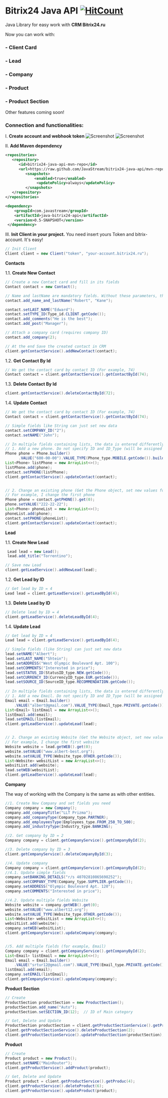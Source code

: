 # Bitrix24 Java API  [![HitCount](http://hits.dwyl.io/JavaStream/bitrix24-java-api.svg)](http://hits.dwyl.io/JavaStream/bitrix24-java-api)

Java Library for easy work with **CRM Bitrix24.ru** 

Now you can work with:
### - Client Card  
### - Lead 
### - Company 
### - Product 
### - Product Section 
Other features coming soon!

### Connection and functionalities:
I. **Create account and webhook token**
![Screenshot](1_screen.jpg)
![Screenshot](2_screen.jpg)

II. **Add Maven dependency** 
```xml
<repositories>
   <repository>
      <id>bitrix24-java-api-mvn-repo</id>
	  <url>https://raw.github.com/JavaStream/bitrix24-java-api/mvn-repo/</url>
		 <snapshots>
		     <enabled>true</enabled>
			  <updatePolicy>always</updatePolicy>
		 </snapshots>
   </repository>
</repositories>

<dependency>
    <groupId>com.javastream</groupId>
    <artifactId>java-bitrix24-api</artifactId>
    <version>0.5-SNAPSHOT</version>
 </dependency>
  ```

III. **Init Client in your project.**
You need insert yours Token and bitrix-account. It's easy!

```java
// Init Client
Client client = new Client("token", "your-account.bitrix24.ru");
```

**Contacts**

1.1. **Create New Contact**

```java
// Create a new Contact card and fill in its fields
Contact contact = new Contact();

// Name and lastName are mandatory fields. Without these parameters, the card cannot be saved.
contact.add_name_and_lastName("Robert", "Kane");

contact.setLAST_NAME("Edward");
contact.setTYPE_ID(Type_id.CLIENT.getCode());
contact.add_comments("He is the best");
contact.add_post("Manager");

// Attach a company card (requires company ID)
contact.add_company(2);

// At the end Save the created contact in CRM
client.getContactService().addNewContact(contact);
```

1.2. **Get Contact By Id**

```java
// We get the contact card by contact ID (For example, 74)
Contact contact = client.getContactService().getContactById(74);
```

1.3. **Delete Contact By Id**

```java
client.getContactService().deleteContactById(72);
```


1.4. **Update Contact**

```java
// We get the contact card by contact ID (For example, 74)
Contact contact = client.getContactService().getContactById(74);

// Simple fields like String can just set new data
contact.setCOMPANY_ID("2");
contact.setNAME("John");

// In multiple fields containing lists, the data is entered differently (for example, Phone)
// 1. Add a new phone. Do not specify ID and ID_Type (will be assigned to CRM itself)
Phone phone = Phone.builder()
      .VALUE("600-00-00").VALUE_TYPE(Phone_type.MOBILE.getCode()).build();
List<Phone> listPhone = new ArrayList<>();
listPhone.add(phone);
contact.setPHONE(listPhone);
client.getContactService().updateContact(contact);


// 2. Change an existing phone (Get the Phone object, set new values for Value and (or) Value_type). 
// For example, I change the first phone
Phone phone = contact.getPHONE().get(0);
phone.setVALUE("222-22-22");
List<Phone> phoneList = new ArrayList<>();
phoneList.add(phone);
contact.setPHONE(phoneList);
client.getContactService().updateContact(contact);
```


**Lead**

1.1. **Create New Lead**

```java
 Lead lead = new Lead();
 lead.add_title("Torrentino");

// Save new Lead
client.getLeadService().addNewLead(lead);
```

1.2. **Get Lead by ID**
```java
// Get lead by ID = 4
Lead lead = client.getLeadService().getLeadById(4);
```

1.3. **Delete Lead by ID**
```java
// Delete lead by ID = 4
client.getLeadService().deleteLeadById(4);
```

1.4. **Update Lead**
```java
// Get lead by ID = 4
Lead lead = client.getLeadService().getLeadById(4);

// Simple fields (like String) can just set new data
lead.setNAME("Albert");
lead.setLAST_NAME("Shtein");
lead.setADDRESS("West Olympic Boulevard Apt. 100");
lead.setCOMMENTS("Interested in price");
lead.setSTATUS_ID(StatusID_type.NEW.getCode());
lead.setCURRENCY_ID(CurrencyID_type.EUR.getCode());
lead.setSOURCE_ID(SourceID_type.RECOMMENDATION.getCode());
	
// In multiple fields containing lists, the data is entered differently (for example, Phone, Email, Website, IM)
// 1. Add a new Email. Do not specify ID and ID_Type (will be assigned to CRM itself)
Email email = Email.builder()
	.VALUE("albert@gmail.com").VALUE_TYPE(Email_type.PRIVATE.getCode()).build();
List<Email> listEmail = new ArrayList<>();
listEmail.add(email);
lead.setEMAIL(listEmail);
client.getLeadService().updateLead(lead);


// 2. Change an existing Website (Get the Website object, set new values for Value and (or) Value_type). 
// For example, I change the first website
Website website = lead.getWEB().get(0);
website.setVALUE("www.albert-best.org");
website.setVALUE_TYPE(Website_type.OTHER.getCode());
List<Website> websitList = new ArrayList<>();
websitList.add(website);
lead.setWEB(websitList);
client.getLeadService().updateLead(lead);	
```

**Company**

The way of working with the Company is the same as with other entities.

```java
//1. Create New Company and set fields you need
Company company = new Company();
company.add_companyTitle("LLT Prizma");
company.add_companyType(Company_type.PARTNER);
company.add_employeesType(Employees_type.FROM_250_TO_500);
company.add_industryType(Industry_type.BANKING);

//2. Get company by ID = 2
Company company = client.getCempanyService().getCompanyById(2);

//3. Delete company by ID = 3
client.getCempanyService().deleteCompanyById(3);

//4. Update company
Company company = client.getCempanyService().getCompanyById(2);
//4.1. Update simple fields
company.setBANKING_DETAILS("r/s 40702810865698252");
company.setCOMPANY_TYPE(Company_type.SUPPLIER.getCode());
company.setADDRESS("Olympic Boulevard Apt. 120");
company.setCOMMENTS("Interested in price");

//4.2. Update multiple fields Website
Website website = company.getWEB().get(0);
website.setVALUE("www.albert12.org");
website.setVALUE_TYPE(Website_type.OTHER.getCode());
List<Website> websitList = new ArrayList<>();
websitList.add(website);
company.setWEB(websitList);
client.getCempanyService().updateCompany(company);


//5. Add multiple fields (for example, Email)
Company company = client.getCempanyService().getCompanyById(2);
List<Email> listEmail = new ArrayList<>();
Email email = Email.builder()
	.VALUE("srtur12@gmail.com").VALUE_TYPE(Email_type.PRIVATE.getCode()).build();
listEmail.add(email);
company.setEMAIL(listEmail);
client.getCempanyService().updateCompany(company);
```

**Product Section**
```java
// Create
ProductSection productSection = new ProductSection();
productSection.add_name("Auto");
productSection.setSECTION_ID(12);  // ID of Main category

// Get, Delete and Update 
ProductSection productSection = client.getProductSectionService().getProductSection(16);
client.getProductSectionService().deleteProductSection(2);
client.getProductSectionService().updateProductSection(productSection);
```

**Product**
```java
// Create
Product product = new Product();
product.setNAME("MainRouter");
client.getProductService().addProduct(product);

// Get, Delete and Update 
Product product = client.getProductService().getProduc(4);
client.getProductService().deleteProduct(6);
client.getProductService().updateProduct(product);
```
